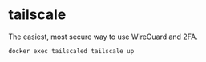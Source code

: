 # tailscale

The easiest, most secure way to use WireGuard and 2FA.

```bash
docker exec tailscaled tailscale up
```
